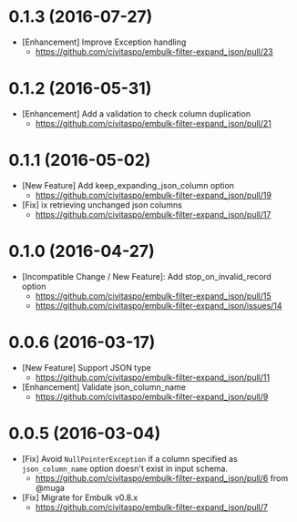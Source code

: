 0.1.3 (2016-07-27)
==================
- [Enhancement] Improve Exception handling
  - https://github.com/civitaspo/embulk-filter-expand_json/pull/23

0.1.2 (2016-05-31)
==================
- [Enhancement] Add a validation to check column duplication
  - https://github.com/civitaspo/embulk-filter-expand_json/pull/21

0.1.1 (2016-05-02)
==================
- [New Feature] Add keep_expanding_json_column option
  - https://github.com/civitaspo/embulk-filter-expand_json/pull/19
- [Fix] ix retrieving unchanged json columns
  - https://github.com/civitaspo/embulk-filter-expand_json/pull/17

0.1.0 (2016-04-27)
==================
- [Incompatible Change / New Feature]: Add stop_on_invalid_record option
  - https://github.com/civitaspo/embulk-filter-expand_json/pull/15
  - https://github.com/civitaspo/embulk-filter-expand_json/issues/14

0.0.6 (2016-03-17)
==================
- [New Feature] Support JSON type
  - https://github.com/civitaspo/embulk-filter-expand_json/pull/11
- [Enhancement] Validate json_column_name
  - https://github.com/civitaspo/embulk-filter-expand_json/pull/9

0.0.5 (2016-03-04)
==================
- [Fix] Avoid `NullPointerException` if a column specified as `json_column_name` option doesn't exist in input schema.
  - https://github.com/civitaspo/embulk-filter-expand_json/pull/6 from @muga
- [Fix] Migrate for Embulk v0.8.x
  - https://github.com/civitaspo/embulk-filter-expand_json/pull/7
